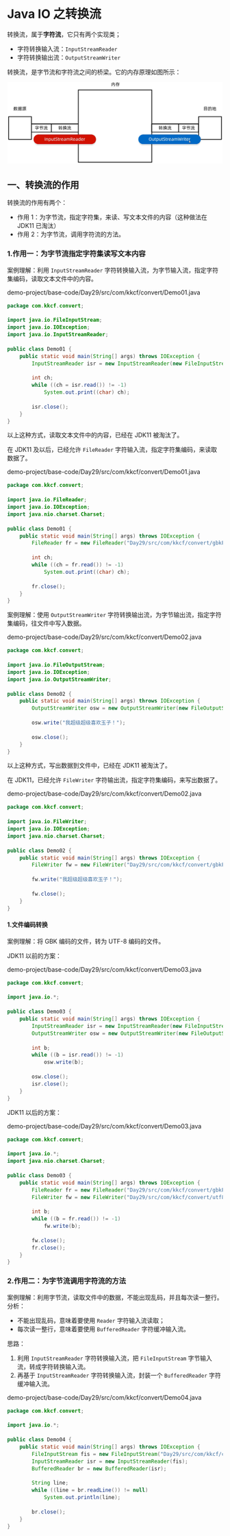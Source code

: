 # Java IO 之转换流

转换流，属于**字符流**，它只有两个实现类；

- 字符转换输入流：`InputStreamReader`
- 字符转换输出流：`OutputStreamWriter`

转换流，是字节流和字符流之间的桥梁。它的内存原理如图所示：

![转换流内存原理](NodeAssets/转换流内存原理.jpg)

## 一、转换流的作用

转换流的作用有两个：

- 作用 1：为字节流，指定字符集，来读、写文本文件的内容（这种做法在 JDK11 已淘汰）
- 作用 2：为字节流，调用字符流的方法。

### 1.作用一：为字节流指定字符集读写文本内容

案例理解：利用 `InputStreamReader` 字符转换输入流，为字节输入流，指定字符集编码，读取文本文件中的内容。

demo-project/base-code/Day29/src/com/kkcf/convert/Demo01.java

```java
package com.kkcf.convert;

import java.io.FileInputStream;
import java.io.IOException;
import java.io.InputStreamReader;

public class Demo01 {
    public static void main(String[] args) throws IOException {
        InputStreamReader isr = new InputStreamReader(new FileInputStream("Day29/src/com/kkcf/convert/gbkFile.txt"), "GBK");

        int ch;
        while ((ch = isr.read()) != -1)
            System.out.print((char) ch);

        isr.close();
    }
}
```

以上这种方式，读取文本文件中的内容，已经在 JDK11 被淘汰了。

在 JDK11 及以后，已经允许 `FileReader` 字符输入流，指定字符集编码，来读取数据了。

demo-project/base-code/Day29/src/com/kkcf/convert/Demo01.java

```java
package com.kkcf.convert;

import java.io.FileReader;
import java.io.IOException;
import java.nio.charset.Charset;

public class Demo01 {
    public static void main(String[] args) throws IOException {
        FileReader fr = new FileReader("Day29/src/com/kkcf/convert/gbkFile.txt", Charset.forName("GBK"));

        int ch;
        while ((ch = fr.read()) != -1)
            System.out.print((char) ch);

        fr.close();
    }
}
```

案例理解：使用 `OutputStreamWriter` 字符转换输出流，为字节输出流，指定字符集编码，往文件中写入数据。

demo-project/base-code/Day29/src/com/kkcf/convert/Demo02.java

```java
package com.kkcf.convert;

import java.io.FileOutputStream;
import java.io.IOException;
import java.io.OutputStreamWriter;

public class Demo02 {
    public static void main(String[] args) throws IOException {
        OutputStreamWriter osw = new OutputStreamWriter(new FileOutputStream("Day29/src/com/kkcf/convert/gbkFile.txt"), "GBK");

        osw.write("我超级超级喜欢玉子！");

        osw.close();
    }
}
```

以上这种方式，写出数据到文件中，已经在 JDK11 被淘汰了。

在 JDK11，已经允许 `FileWriter` 字符输出流，指定字符集编码，来写出数据了。

demo-project/base-code/Day29/src/com/kkcf/convert/Demo02.java

```java
package com.kkcf.convert;

import java.io.FileWriter;
import java.io.IOException;
import java.nio.charset.Charset;

public class Demo02 {
    public static void main(String[] args) throws IOException {
        FileWriter fw = new FileWriter("Day29/src/com/kkcf/convert/gbkFile.txt", Charset.forName("GBK"));

        fw.write("我超级超级喜欢玉子！");

        fw.close();
    }
}
```

#### 1.文件编码转换

案例理解：将 GBK 编码的文件，转为 UTF-8 编码的文件。

JDK11 以前的方案：

demo-project/base-code/Day29/src/com/kkcf/convert/Demo03.java

```java
package com.kkcf.convert;

import java.io.*;

public class Demo03 {
    public static void main(String[] args) throws IOException {
        InputStreamReader isr = new InputStreamReader(new FileInputStream("Day29/src/com/kkcf/convert/gbkFile.txt"), "GBK");
        OutputStreamWriter osw = new OutputStreamWriter(new FileOutputStream("Day29/src/com/kkcf/convert/utf8File.txt")); // IDEA 默认使用 UTF-8 编码

        int b;
        while ((b = isr.read()) != -1)
            osw.write(b);

        osw.close();
        isr.close();
    }
}
```

JDK11 以后的方案：

demo-project/base-code/Day29/src/com/kkcf/convert/Demo03.java

```java
package com.kkcf.convert;

import java.io.*;
import java.nio.charset.Charset;

public class Demo03 {
    public static void main(String[] args) throws IOException {
        FileReader fr = new FileReader("Day29/src/com/kkcf/convert/gbkFile.txt", Charset.forName("GBK"));
        FileWriter fw = new FileWriter("Day29/src/com/kkcf/convert/utf8File.txt");

        int b;
        while ((b = fr.read()) != -1)
            fw.write(b);

        fw.close();
        fr.close();
    }
}
```

### 2.作用二：为字节流调用字符流的方法

案例理解：利用字节流，读取文件中的数据，不能出现乱码，并且每次读一整行。分析：

- 不能出现乱码，意味着要使用 `Reader` 字符输入流读取；
- 每次读一整行，意味着要使用 `BufferedReader` 字符缓冲输入流。

思路：

1. 利用 `InputStreamReader` 字符转换输入流，把 `FileInputStream` 字节输入流，转成字符转换输入流。
2. 再基于 `InputStreamReader` 字符转换输入流，封装一个 `BufferedReader` 字符缓冲输入流。

demo-project/base-code/Day29/src/com/kkcf/convert/Demo04.java

```java
package com.kkcf.convert;

import java.io.*;

public class Demo04 {
    public static void main(String[] args) throws IOException {
        FileInputStream fis = new FileInputStream("Day29/src/com/kkcf/convert/utf8File.txt");
        InputStreamReader isr = new InputStreamReader(fis);
        BufferedReader br = new BufferedReader(isr);

        String line;
        while ((line = br.readLine()) != null)
            System.out.println(line);

        br.close();
    }
}
```
